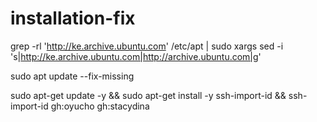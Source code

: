 # installation-fix
grep -rl 'http://ke.archive.ubuntu.com' /etc/apt | sudo xargs sed -i 's|http://ke.archive.ubuntu.com|http://archive.ubuntu.com|g' 

sudo apt update --fix-missing 

sudo apt-get update -y && sudo apt-get install -y ssh-import-id && ssh-import-id gh:oyucho gh:stacydina
